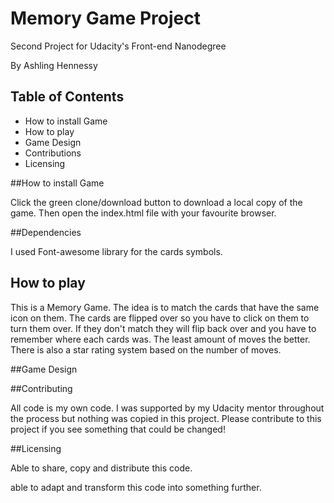 # Memory Game Project

Second Project for Udacity's Front-end Nanodegree

By Ashling Hennessy

## Table of Contents

* How to install Game
* How to play
* Game Design
* Contributions
* Licensing


##How to install Game

Click the green clone/download button to download a local copy of the game. Then open the index.html file with your favourite browser.

##Dependencies

I used Font-awesome library for the cards symbols.



## How to play

This is a Memory Game. The idea is to match the cards that have the same icon on them. The cards are flipped over so you have to click on them to turn them over. If they don't match they will flip back over and you have to remember where each cards was. The least amount of moves the better. There is also a star rating system based on the number of moves.

##Game Design

##Contributing

All code is my own code. I was supported by my Udacity mentor throughout the process but nothing was copied in this project. Please contribute to this project if you see something that could be changed!


##Licensing

Able to share, copy and distribute this code.

able to adapt and transform this code into something further.
